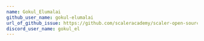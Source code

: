 ```yaml
---
name: Gokul_Elumalai
github_user_name: gokul-elumalai
url_of_github_issue: https://github.com/scaleracademy/scaler-open-source-september-challenge/issues/263
discord_user_name: gokul_el
---
```


